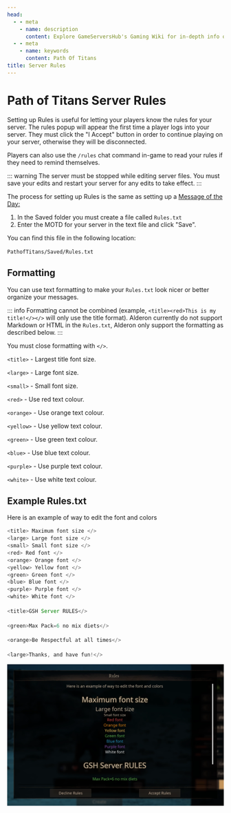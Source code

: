 ```yaml
---
head:
  - - meta
    - name: description
      content: Explore GameServersHub's Gaming Wiki for in-depth info on Path of Titans. Find details on gameplay, features, and updates for the ultimate dino MMO adventure! 
  - - meta
    - name: keywords
      content: Path Of Titans
title: Server Rules
---
```


# Path of Titans Server Rules

Setting up Rules is useful for letting your players know the rules for your server. The rules popup will appear the first time a player logs into your server. They must click the "I Accept" button in order to continue playing on your server, otherwise they will be disconnected.

Players can also use the `/rules` chat command in-game to read your rules if they need to remind themselves.

::: warning
The server must be stopped while editing server files. You must save your edits and restart your server for any edits to take effect.
:::

The process for setting up Rules is the same as setting up a [Message of the Day:](./Path-of-Titans-MOTD-Setup)

1. In the Saved folder you must create a file called `Rules.txt`
2. Enter the MOTD for your server in the text file and click "Save".

You can find this file in the following location:

`PathofTitans/Saved/Rules.txt`

## Formatting

You can use text formatting to make your `Rules.txt` look nicer or better organize your messages.

::: info
Formatting cannot be combined (example, `<title><red>This is my title!</></>` will only use the title format). Alderon currently do not support Markdown or HTML in the `Rules.txt`, Alderon only support the formatting as described below.
:::

You must close formatting with `</>`.

`<title>` - Largest title font size.

`<large>` - Large font size.

`<small>` - Small font size.

`<red>` - Use red text colour.

`<orange>` - Use orange text colour.

`<yellow>` - Use yellow text colour.

`<green>` - Use green text colour.

`<blue>` - Use blue text colour.

`<purple>` - Use purple text colour.

`<white>` - Use white text colour.

## Example Rules.txt

Here is an example of way to edit the font and colors

```js
<title> Maximum font size </>
<large> Large font size </>
<small> Small font size </>
<red> Red font </>
<orange> Orange font </>
<yellow> Yellow font </>
<green> Green font </>
<blue> Blue font </>
<purple> Purple font </>
<white> White font </>

<title>GSH Server RULES</>

<green>Max Pack=6 no mix diets</>

<orange>Be Respectful at all times</>

<large>Thanks, and have fun!</>
```

![alt text](Rules.webp)
